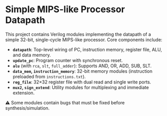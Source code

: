 # Simple MIPS-like Processor Datapath

This project contains Verilog modules implementing the datapath of a simple 32-bit, single-cycle MIPS-like processor. Core components include:

- **`datapath`**: Top-level wiring of PC, instruction memory, register file, ALU, and data memory.  
- **`update_pc`**: Program counter with synchronous reset.  
- **`alu`** (with `rca`, `slt`, `full_adder`): Supports AND, OR, ADD, SUB, SLT.  
- **`data_mem`, `instruction_memory`**: 32-bit memory modules (instruction preloaded from `instructions.txt`).  
- **`reg_file`**: 32×32 register file with dual read and single write ports.  
- **`mux2`, `sign_extend`**: Utility modules for multiplexing and immediate extension.  

⚠️ Some modules contain bugs that must be fixed before synthesis/simulation.  
